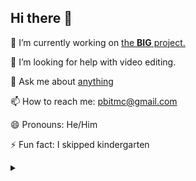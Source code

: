 ## Hi there 👋

🔭 I’m currently working on [the **BIG** project.](https://www.youtube.com/watch?v=oV4_UNVyIZE)

🤔 I’m looking for help with video editing.

💬 Ask me about [anything](mailto:pbitmc@gmail.com)

📫 How to reach me: pbitmc@gmail.com

😄 Pronouns: He/Him

⚡ Fun fact: I skipped kindergarten

<details>
  <summary>‎ </summary>
  
  I wish I was lying <:[
</details>
